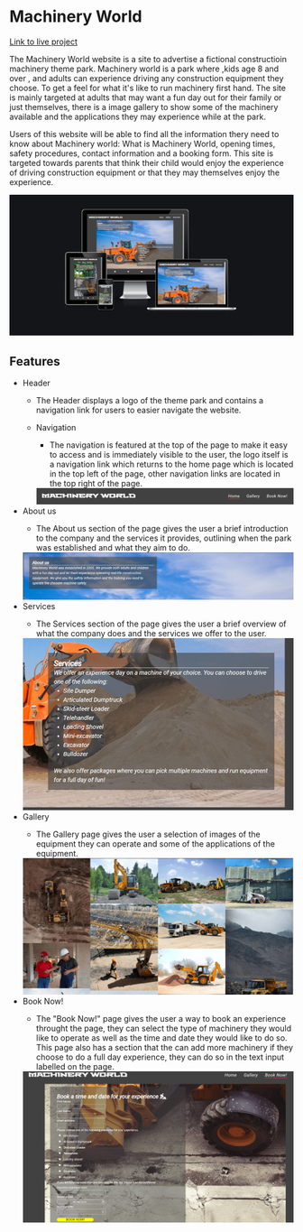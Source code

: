 # Machinery World

<a href="https://dnolan1993.github.io/machinery_world_/index.html">Link to live project</a>

The Machinery World website is a site to advertise a fictional constructioin machinery theme park. Machinery world is a park where ,kids age 8 and over , and adults can experience driving any construction equipment they choose. To get a feel for what it's like to run machinery first hand. The site is mainly targeted at adults that may want a fun day out for their family or just themselves, there is a image gallery to show some of the machinery available and the applications they may experience while at the park.

Users of this website will be able to find all the information thery need to know about Machinery world: What is Machinery World, opening times,
safety procedures, contact information and a booking form. This site is targeted towards parents that think their child would enjoy the experience of driving construction equipment or that they may themselves enjoy the experience.

<img src="assets/images/webpage-device-preview.png" alt="Screenshot preview of responsive design across different device sizes">

## Features
<ul>
    <li>Header</li>
        <ul>
            <li>
            The Header displays a logo of the theme park and contains a navigation link for users to easier navigate the website.
            </li>
        </ul>
        <ul>
            <li>Navigation</li>
                <ul>
                    <li>
                    The navigation is featured at the top of the page to make it easy to access and is immediately visible to the user, the logo itself is a navigation link which returns to the home page which is located in the top left of the page, other navigation links are located in the top right of the page.
                    </li>
                </ul>
                <img src="assets/images/header-element.png" alt="Screenshot of header from the webpage">
        </ul>
    <li>About us</li>
        <ul>
            <li>
            The About us section of the page gives the user a brief introduction to the company and the services it provides, outlining when the park was established and what they aim to do.
            </li>
        </ul>
        <img src="assets/images/about-us-section.png" alt="Screenshot of About us section from the webpage">
        <li>Services</li>
        <ul>
            <li>
            The Services section of the page gives the user a brief overview of what the company does and the services we offer to the user.
            </li>
        </ul>
        <img src="assets/images/services-section.png" alt="Screenshot of Services section from the webpage">
        <li>Gallery</li>
        <ul>
            <li>
            The Gallery page gives the user a selection of images of the equipment they can operate and some of the applications of the equipment.
            </li>
        </ul>
        <img src="assets/images/gallery-page.png" alt="Screenshot of Gallery webpage">
        <li>Book Now!</li>
        <ul>
            <li>
            The "Book Now!" page gives the user a way to book an experience throught the page, they can select the type of machinery they would like to operate as well as the time and date they would like to do so. This page also has a section that the can add more machinery if they choose to do a full day experience, they can do so in the text input labelled on the page. 
            </li>
        </ul>
        <img src="assets/images/booknow-page.png" alt="Screenshot of Book Now! webpage">
</ul>